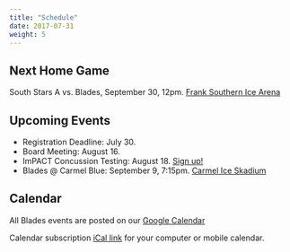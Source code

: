 ```yaml
---
title: "Schedule"
date: 2017-07-31
weight: 5
---
```


Next Home Game
--------------
South Stars A vs. Blades, September 30, 12pm. [Frank
Southern Ice Arena <span class="icon fa-map-marker"></span>][frank]

Upcoming Events
---------------

* Registration Deadline: July 30.
* Board Meeting: August 16.
* ImPACT Concussion Testing: August 18. [Sign up!][impact]
* Blades @ Carmel Blue: September 9, 7:15pm. [Carmel Ice Skadium <span class="icon fa-map-marker"></span>][carmel]

Calendar
--------
All Blades events are posted on our [Google Calendar <span class="icon fa-calendar"></span>][cal]

Calendar subscription [iCal link][ical] for your computer or mobile calendar.

[cal]: https://calendar.google.com/calendar/embed?src=epsc9ra4unbaelg6bns4r4ifro%40group.calendar.google.com&ctz=America/New_York
[ical]: webcal://calendar.google.com/calendar/ical/epsc9ra4unbaelg6bns4r4ifro%40group.calendar.google.com/public/basic.ics
[frank]: https://www.google.com/maps/place/2100+S+Henderson+St,+Bloomington,+IN+47401/@39.1412293,-86.529133,17z/data=!3m1!4b1!4m5!3m4!1s0x886c66590dd701f1:0x2c4224b76654f9a2!8m2!3d39.1412252!4d-86.526939
[carmel]: https://maps.google.com/maps?hl=en&q=Carmel%20Ice%20Rink%2C%201040%203rd%20Ave%20SW%2C%20Carmel%2C%20IN%2046032%2C%20USA
[impact]: #
